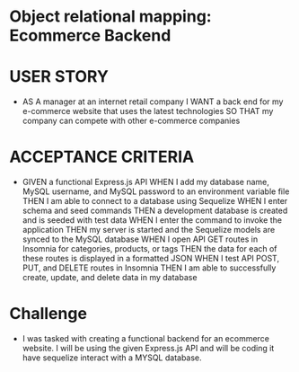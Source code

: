 # Object relational mapping: Ecommerce Backend

# USER STORY
* AS A manager at an internet retail company
I WANT a back end for my e-commerce website that uses the latest technologies
SO THAT my company can compete with other e-commerce companies

# ACCEPTANCE CRITERIA 
* GIVEN a functional Express.js API
WHEN I add my database name, MySQL username, and MySQL password to an environment variable file
THEN I am able to connect to a database using Sequelize
WHEN I enter schema and seed commands
THEN a development database is created and is seeded with test data
WHEN I enter the command to invoke the application
THEN my server is started and the Sequelize models are synced to the MySQL database
WHEN I open API GET routes in Insomnia for categories, products, or tags
THEN the data for each of these routes is displayed in a formatted JSON
WHEN I test API POST, PUT, and DELETE routes in Insomnia
THEN I am able to successfully create, update, and delete data in my database

# Challenge
* I was tasked with creating a functional backend for an ecommerce website. I will be using the given Express.js API and will be coding it have sequelize interact with a MYSQL database.
